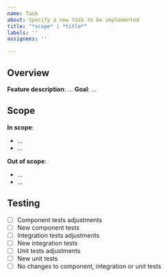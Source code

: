 ```yaml
---
name: Task
about: Specify a new task to be implemented
title: "*scope* | *title*"
labels: ''
assignees: ''

---
```


## Overview

**Feature description**:  ...
**Goal**: ...

## Scope

**In scope**:
* ...
* ...

**Out of scope**:
* ...
* ...

## Testing

* [ ] Component tests adjustments
* [ ] New component tests
* [ ] Integration tests adjustments
* [ ] New integration tests
* [ ] Unit tests adjustments
* [ ] New unit tests
* [ ] No changes to component, integration or unit tests
